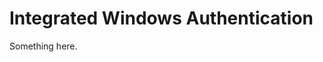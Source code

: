 [title]: # (Integrated Windows Authentication)
[tags]: # (XXX)
[priority]: # (2177)
# Integrated Windows Authentication
Something here.
